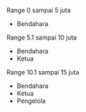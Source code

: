 Range 0 sampai 5 juta
- Bendahara

Range 5.1 sampai 10 juta
- Bendahara
- Ketua

Range 10.1 sampai 15 juta
- Bendahara
- Ketua
- Pengelola
